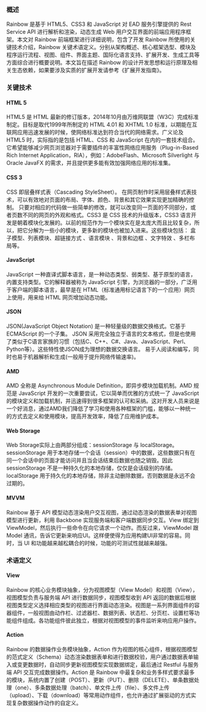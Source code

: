 ### 概述

Rainbow 是基于 HTML5、CSS3 和 JavaScript 对 EAD 服务引擎提供的 Rest Service API 进行解析和渲染，动态生成 Web 用户交互界面的前端应用程序框架。本文对 Rainbow 前端框架进行详细说明，包含了开发 Rainbow 所使用的关键技术介绍，Rainbow 关键术语定义。分别从架构概述、核心框架选型、模块及程序运行流程、视图、组件、界面主题、国际化语言支持、扩展开发、生成工具等方面综合进行概要说明。本文旨在描述 Rainbow 的设计开发思想和运行原理及相关生态依赖，如果要涉及实质的扩展开发请参考《扩展开发指南》。

### 关键技术

#### HTML 5

HTML5 是 HTML 最新的修订版本，2014年10月由万维网联盟（W3C）完成标准制定。目标是取代1999年所制定的 HTML 4.01 和 XHTML 1.0 标准，以期能在互联网应用迅速发展的时候，使网络标准达到符合当代的网络需求。广义论及 HTML5 时，实际指的是包括 HTML、CSS 和 JavaScript 在内的一套技术组合。它希望能够减少网页浏览器对于需要插件的丰富性网络应用服务（Plug-in-Based Rich Internet Application，RIA），例如：AdobeFlash、Microsoft Silverlight 与 Oracle JavaFX 的需求，并且提供更多能有效加强网络应用的标准集。

#### CSS 3

CSS 即层叠样式表（Cascading StyleSheet）。 在网页制作时采用层叠样式表技术，可以有效地对页面的布局、字体、颜色、背景和其它效果实现更加精确的控制。 只要对相应的代码做一些简单的修改，就可以改变同一页面的不同部分，或者页数不同的网页的外观和格式。CSS3 是 CSS 技术的升级版本，CSS3 语言开发是朝着模块化发展的。以前的规范作为一个模块实在是太庞大而且比较复杂，所以，把它分解为一些小的模块，更多新的模块也被加入进来。这些模块包括： 盒子模型、列表模块、超链接方式 、语言模块 、背景和边框 、文字特效 、多栏布局等。

#### JavaScript

JavaScript 一种直译式脚本语言，是一种动态类型、弱类型、基于原型的语言，内置支持类型。它的解释器被称为 JavaScript 引擎，为浏览器的一部分，广泛用于客户端的脚本语言，最早是在 HTML（标准通用标记语言下的一个应用）网页上使用，用来给 HTML 网页增加动态功能。

#### JSON
JSON(JavaScript Object Notation) 是一种轻量级的数据交换格式。它基于 ECMAScript 的一个子集。 JSON 采用完全独立于语言的文本格式，但是也使用了类似于C语言家族的习惯（包括C、C++、C#、Java、JavaScript、Perl、Python等）。这些特性使JSON成为理想的数据交换语言。 易于人阅读和编写，同时也易于机器解析和生成(一般用于提升网络传输速率)。

#### AMD
AMD 全称是 Asynchronous Module Definition，即异步模块加载机制。AMD 规范是 JavaScript 开发的一次重要尝试，它以简单而优雅的方式统一了 JavaScript 的模块定义和加载机制，并迅速得到很多框架的认可和采纳。这对开发人员来说是一个好消息，通过AMD我们降低了学习和使用各种框架的门槛，能够以一种统一的方式去定义和使用模块，提高开发效率，降低了应用维护成本。

#### Web Storage

Web Storage实际上由两部分组成：sessionStorage 与 localStorage。 sessionStorage 用于本地存储一个会话（session）中的数据，这些数据只有在同一个会话中的页面才能访问并且当会话结束后数据也随之销毁。因此 sessionStorage 不是一种持久化的本地存储，仅仅是会话级别的存储。 localStorage 用于持久化的本地存储，除非主动删除数据，否则数据是永远不会过期的。

#### MVVM

Rainbow 基于 API 模型动态渲染用户交互视图，通过动态渲染的数据表单对视图模型进行更新，利用 Backbone 实现服务端和客户端数据同步交互。View 绑定到 ViewModel，然后执行一些命令在向它请求一个动作。而反过来，ViewModel 跟 Model 通讯，告诉它更新来响应UI。这样便使得为应用构建UI非常的容易。同时，当 UI 和功能越来越松耦合的时候，功能的可测试性就越来越强。

### 术语定义

#### View

Rainbow 的核心业务模块抽象，分为视图模型（View Model）和视图（View），视图模型负责与服务端 API 进行数据同步，视图模型收到 API 返回的数据后根据视图类型定义选择相应类型的视图进行界面动态渲染。视图是一系列界面组件的容器组件，一般视图由动作栏、过滤器栏、数据列表、状态栏、分页栏、设置栏等功能组件组成。各功能组件彼此独立，根据对视图模型的事件监听来响应用户操作。

#### Action

Rainbow 的数据操作业务模块抽象，Action 作为视图的核心组件，根据视图模型的范式定义（Schema）动态渲染数据表单和进行数据校验，用户通过数据表单输入或变更数据时，自动同步更新视图模型实现数据绑定，最后通过 Restful 与服务端 API 交互完成数据操作。Action 是 Rainbow 中最复杂和业务多样式要求最多的模块，系统内置了创建（POST）、更新（PUT）、删除（DELETE）、单条数据处理（one）、多条数据处理（batch）、单文件上传（file）、多文件上传（upload）、下载（download）等常用动作组件，也允许通过扩展驱动的方式实现复杂数据操作动作的自定义。